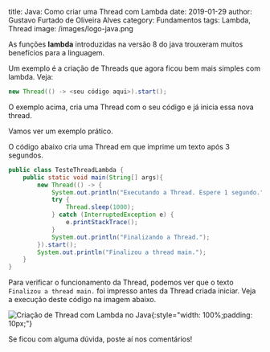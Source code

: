 title: Java: Como criar uma Thread com Lambda
date: 2019-01-29
author: Gustavo Furtado de Oliveira Alves
category: Fundamentos
tags: Lambda, Thread
image: /images/logo-java.png

As funções **lambda** introduzidas na versão 8 do java trouxeram muitos benefícios para a linguagem.

Um exemplo é a criação de Threads que agora ficou bem mais simples com lambda. Veja:

```java
new Thread(() -> <seu código aqui>).start();
```

O exemplo acima, cria uma Thread com o seu código e já inicia essa nova thread.

Vamos ver um exemplo prático.

O código abaixo cria uma Thread em que imprime um texto após 3 segundos.

```java
public class TesteThreadLambda {
	public static void main(String[] args){
		new Thread(() -> {
			System.out.println("Executando a Thread. Espere 1 segundo.");
			try {
				Thread.sleep(1000);
			} catch (InterruptedException e) {
				e.printStackTrace();
			}
			System.out.println("Finalizando a Thread.");
		}).start();
		System.out.println("Finalizou a thread main.");
	}
}
```
Para verificar o funcionamento da Thread, podemos ver que o texto `Finalizou a thread main.` foi impresso antes da Thread criada iniciar.
Veja a execução deste código na imagem abaixo.

![Criação de Thread com Lambda no Java](/images/thread-com-lambda.gif){:style="width: 100%;padding: 10px;"}

Se ficou com alguma dúvida, poste aí nos comentários!